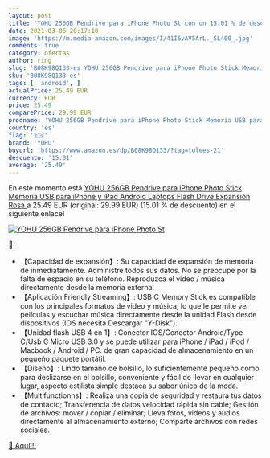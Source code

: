 ```yaml
---
layout: post
title: 'YOHU 256GB Pendrive para iPhone Photo St con un 15.01 % de descuento'
date: 2021-03-06 20:17:10
image: 'https://m.media-amazon.com/images/I/41I6vAV5ArL._SL400_.jpg'
comments: true
category: ofertas
author: ring
slug: 'B08K98Q133-es YOHU 256GB Pendrive para iPhone Photo Stick Memoria USB...'
sku: 'B08K98Q133-es'
tags: [ 'android', ]
actualPrice: 25.49 EUR
currency: EUR
price: 25.49
comparePrice: 29.99 EUR
prodname: 'YOHU 256GB Pendrive para iPhone Photo Stick Memoria USB para iPhone y iPad Android Laptops Flash Drive Expansión  Rosa '
country: 'es'
flag: '🇪🇸'
brand: 'YOHU'
buyurl: 'https://www.amazon.es/dp/B08K98Q133/?tag=tolees-21'
descuento: '15.01'
average: '25.49'
---
```


En este momento está [YOHU 256GB Pendrive para iPhone Photo Stick Memoria USB para iPhone y iPad Android Laptops Flash Drive Expansión  Rosa ](https://www.amazon.es/dp/B08K98Q133/?tag=tolees-21) a 25.49 EUR (original: 29.99 EUR) (15.01 %  de descuento) en el siguiente enlace!

[![YOHU 256GB Pendrive para iPhone Photo St](https://m.media-amazon.com/images/I/41I6vAV5ArL._SL400_.jpg)](https://www.amazon.es/dp/B08K98Q133/?tag=tolees-21)

🔎:

- 【Capacidad de expansión】: Su capacidad de expansión de memoria de inmediatamente. Administre todos sus datos. No se preocupe por la falta de espacio en su teléfono. Reproduzca el video / música directamente desde la memoria externa.
- 【Aplicación Friendly Streaming】: USB C Memory Stick es compatible con los principales formatos de video y música, lo que le permite ver películas y escuchar música directamente desde la unidad Flash desde dispositivos (IOS necesita Descargar "Y-Disk").
- 【Unidad flash USB 4 en 1】: Conector IOS/Conector Android/Type C/Usb C Micro USB 3.0 y se puede utilizar para iPhone / iPad / iPod / Macbook / Android / PC. de gran capacidad de almacenamiento en un pequeño paquete portátil.
- 【Diseño】: Lindo tamaño de bolsillo, lo suficientemente pequeño como para deslizarse en el bolsillo, conveniente y fácil de llevar en cualquier lugar, aspecto estilista simple destaca su sabor único de la moda.
- 【Multifunctionns】: Realiza una copia de seguridad y restaura tus datos de contacto; Transferencia de datos velocidad rápida sin cable; Gestión de archivos: mover / copiar / eliminar; Lleva fotos, videos y audios directamente al almacenamiento externo; Comparte archivos con redes sociales.

[🛒 Aquí!!!](https://www.amazon.es/dp/B08K98Q133/?tag=tolees-21)
